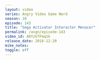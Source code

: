 ```yaml
---
layout: video
series: Angry Video Game Nerd
season: 10
episode: 143
title: "Sega Activator Interactor Menacer"
permalink: /avgn/episode-143
video_id: A0YzkTFmq1k
release_date: 2016-12-20
mike_notes:
toggle: off
---
```

